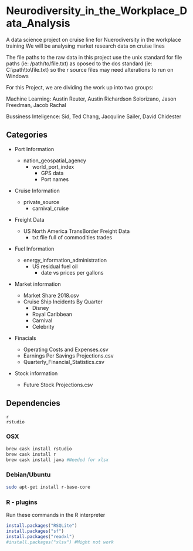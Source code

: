 # Neurodiversity_in_the_Workplace_Data_Analysis
A data science project on cruise line for Nuerodiversity in the workplace training
We will be analysing market research data on cruise lines

The file paths to the raw data in this project use the unix standard for file paths (ie: /path/to/file.txt)
as oposed to the dos standard (ie: C:\path\to\file.txt) so the r source files may need alterations to run on Windows

For this Project, we are dividing the work up into two groups:

Machine Learning: Austin Reuter, Austin Richardson Solorizano, Jason Freedman, Jacob Rachal

Bussiness Inteligence: Sid, Ted Chang, Jacquline Sailer, David Chidester

## Categories
* Port Information
  - nation_geospatial_agency
    + world_port_index
       * GPS data
       * Port names

* Cruise Information
  - private_source
      + carnival_cruise

* Freight Data
  - US North America TransBorder Freight Data
     + txt file full of commodities trades
      

* Fuel Information
  - energy_information_administration
     + US residual fuel oil
        * date vs prices per gallons

* Market information
  - Market Share 2018.csv
  - Cruise Ship Incidents By Quarter
     + Disney
     + Royal Caribbean
     + Carnival
     + Celebrity

* Finacials
  - Operating Costs and Expenses.csv
  - Earnings Per Savings Projections.csv
  - Quarterly_Financial_Statistics.csv

* Stock information
  - Future Stock Projections.csv



## Dependencies
```
r
rstudio
```

### OSX
``` BASH
brew cask install rstudio
brew cask install r
brew cask install java #Needed for xlsx
```

### Debian/Ubuntu
``` BASH
sudo apt-get install r-base-core
```

### R - plugins
Run these commands in the R interpreter
``` R
install.packages("RSQLite")
install.packages("sf")
install.packages("readxl")
#install.packages("xlsx") #Might not work
```
